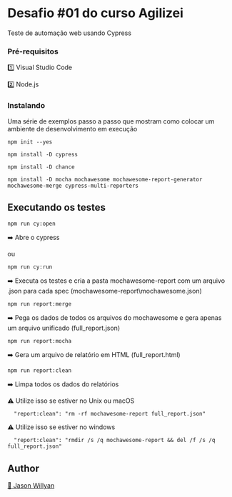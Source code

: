 # Desafio #01 do curso Agilizei 

Teste de automação web usando Cypress

### Pré-requisitos 

1️⃣ Visual Studio Code

2️⃣ Node.js

### Instalando 

Uma série de exemplos passo a passo que mostram como colocar um ambiente de desenvolvimento em execução 

``` 
npm init --yes
``` 

``` 
npm install -D cypress
``` 

``` 
npm install -D chance
```

``` 
npm install -D mocha mochawesome mochawesome-report-generator mochawesome-merge cypress-multi-reporters
```

## Executando os testes 

``` 
npm run cy:open
```
➡️ Abre o cypress 

ou

``` 
npm run cy:run
``` 
➡️ Executa os testes e cria a pasta mochawesome-report com um arquivo .json para cada spec (mochawesome-report\mochawesome.json)

``` 
npm run report:merge
``` 
➡️ Pega os dados de todos os arquivos do mochawesome e gera apenas um arquivo unificado (full_report.json)

``` 
npm run report:mocha
``` 
➡️ Gera um arquivo de relatório em HTML (full_report.html)

``` 
npm run report:clean
```
➡️ Limpa todos os dados do relatórios 


⚠️ Utilize isso se estiver no Unix ou macOS

      "report:clean": "rm -rf mochawesome-report full_report.json"
      
⚠️ Utilize isso se estiver no windows

      "report:clean": "rmdir /s /q mochawesome-report && del /f /s /q full_report.json"


## Author

<a target="_blank" href="https://github.com/jasonwillyan">👤 Jason Willyan </a>


